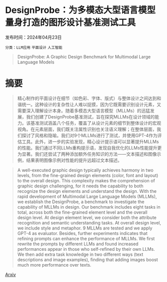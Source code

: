 # DesignProbe：为多模态大型语言模型量身打造的图形设计基准测试工具

发布时间：2024年04月23日

`分类：LLM应用` `平面设计` `人工智能`

> DesignProbe: A Graphic Design Benchmark for Multimodal Large Language Models

# 摘要

> 精心制作的平面设计在细节（如色彩、字体、版式）与整体设计之间达到和谐统一。这种设计的复杂性让人难以捉摸，因为它既需要识别设计元素，又需要深入理解设计本身。随着多模态大型语言模型（MLLMs）的迅猛发展，我们创建了DesignProbe基准测试，旨在探究MLLMs在设计领域的能力。该基准测试涵盖八个任务，覆盖了从设计元素的细节到整体设计的宏观视角。在元素层面，我们既关注属性识别也关注语义理解；在整体层面，我们探讨了风格和隐喻。我们对9个MLLMs进行了测试，并使用GPT-4作为评估工具。此外，进一步的实验发现，精心设计提示语可以显著提升MLLMs的性能。我们通过不同LLMs重构提示语，发现自我优化的LLMs性能提升更为显著。我们还尝试了两种添加额外任务知识的方法——文本描述和图像示例，结果表明图像示例对性能的提升远超过文本描述。

> A well-executed graphic design typically achieves harmony in two levels, from the fine-grained design elements (color, font and layout) to the overall design. This complexity makes the comprehension of graphic design challenging, for it needs the capability to both recognize the design elements and understand the design. With the rapid development of Multimodal Large Language Models (MLLMs), we establish the DesignProbe, a benchmark to investigate the capability of MLLMs in design. Our benchmark includes eight tasks in total, across both the fine-grained element level and the overall design level. At design element level, we consider both the attribute recognition and semantic understanding tasks. At overall design level, we include style and metaphor. 9 MLLMs are tested and we apply GPT-4 as evaluator. Besides, further experiments indicates that refining prompts can enhance the performance of MLLMs. We first rewrite the prompts by different LLMs and found increased performances appear in those who self-refined by their own LLMs. We then add extra task knowledge in two different ways (text descriptions and image examples), finding that adding images boost much more performance over texts.

[Arxiv](https://arxiv.org/abs/2404.14801)